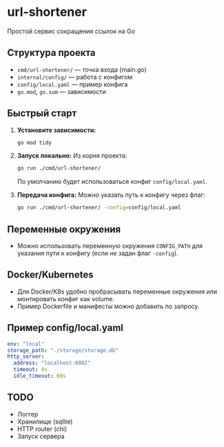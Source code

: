 # url-shortener

Простой сервис сокращения ссылок на Go

## Структура проекта

- `cmd/url-shortener/` — точка входа (main.go)
- `internal/config/` — работа с конфигом
- `config/local.yaml` — пример конфига
- `go.mod`, `go.sum` — зависимости

## Быстрый старт

1. **Установите зависимости:**
   ```bash
   go mod tidy
   ```
2. **Запуск локально:**
   Из корня проекта:
   ```bash
   go run ./cmd/url-shortener/
   ```
   По умолчанию будет использоваться конфиг `config/local.yaml`.

3. **Передача конфига:**
   Можно указать путь к конфигу через флаг:
   ```bash
   go run ./cmd/url-shortener/ -config=config/local.yaml
   ```

## Переменные окружения

- Можно использовать переменную окружения `CONFIG_PATH` для указания пути к конфигу (если не задан флаг `-config`).

## Docker/Kubernetes

- Для Docker/K8s удобно пробрасывать переменные окружения или монтировать конфиг как volume.
- Пример Dockerfile и манифесты можно добавить по запросу.

## Пример config/local.yaml
```yaml
env: "local"
storage_path: "./storage/storage.db"
http_server:
  address: "localhost:8082"
  timeout: 4s
  idle_timeout: 60s
```

## TODO
- Логгер
- Хранилище (sqlite)
- HTTP router (chi)
- Запуск сервера 
